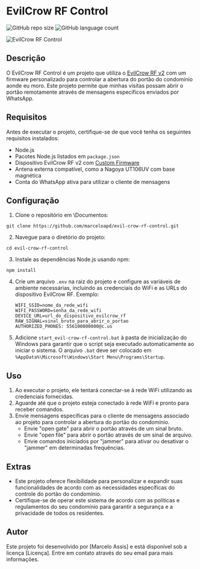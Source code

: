 # EvilCrow RF Control

![GitHub repo size](https://img.shields.io/github/repo-size/marceloapd/evil-crow-rf-control?style=for-the-badge)
![GitHub language count](https://img.shields.io/github/languages/count/marceloapd/evil-crow-rf-control?style=for-the-badge)

![EvilCrow RF Control](https://img.wattpad.com/d47da3ae0c5f93fa9293a4aa5d908d8027dc86fd/68747470733a2f2f73332e616d617a6f6e6177732e636f6d2f776174747061642d6d656469612d736572766963652f53746f7279496d6167652f6f583859356e58354763706949513d3d2d3832353732323434332e313565386231323865646463613464353238323339323033353739342e676966)

## Descrição

O EvilCrow RF Control é um projeto que utiliza o [EvilCrow RF v2](https://github.com/h-RAT/EvilCrowRF_Custom_Firmware_CC1101_FlipperZero) com um firmware personalizado para controlar a abertura do portão do condomínio aonde eu moro. Este projeto permite que minhas visitas possam abrir o portão remotamente através de mensagens específicos enviados por WhatsApp.

## Requisitos

Antes de executar o projeto, certifique-se de que você tenha os seguintes requisitos instalados:

- Node.js
- Pacotes Node.js listados em `package.json`
- Dispositivo EvilCrow RF v2 com [Custom Firmware](https://github.com/h-RAT/EvilCrowRF_Custom_Firmware_CC1101_FlipperZero)
- Antena externa compatível, como a Nagoya UT106UV com base magnética
- Conta do WhatsApp ativa para utilizar o cliente de mensagens

## Configuração

1. Clone o repositório em \Documentos:

```
git clone https://github.com/marceloapd/evil-crow-rf-control.git
```

2. Navegue para o diretório do projeto:

```
cd evil-crow-rf-control
```

3. Instale as dependências Node.js usando npm:

```
npm install
```

4. Crie um arquivo `.env` na raiz do projeto e configure as variáveis de ambiente necessárias, incluindo as credenciais do WiFi e as URLs do dispositivo EvilCrow RF. Exemplo:

    ```
    WIFI_SSID=nome_da_rede_wifi
    WIFI_PASSWORD=senha_da_rede_wifi
    DEVICE_URL=url_do_dispositivo_evilcrow_rf
    RAW_SIGNAL=sinal_bruto_para_abrir_o_portao
    AUTHORIZED_PHONES: 556100000000@c.us
    ```

5. Adicione `start_evil-crow-rf-control.bat` à pasta de inicialização do Windows para garantir que o script seja executado automaticamente ao iniciar o sistema. O arquivo `.bat` deve ser colocado em `%AppData%\Microsoft\Windows\Start Menu\Programs\Startup`.

## Uso

1. Ao executar o projeto, ele tentará conectar-se à rede WiFi utilizando as credenciais fornecidas.
2. Aguarde até que o projeto esteja conectado à rede WiFi e pronto para receber comandos.
3. Envie mensagens específicas para o cliente de mensagens associado ao projeto para controlar a abertura do portão do condomínio.
    - Envie "open gate" para abrir o portão através de um sinal bruto.
    - Envie "open file" para abrir o portão através de um sinal de arquivo.
    - Envie comandos iniciados por "jammer" para ativar ou desativar o "jammer" em determinadas frequências.

## Extras

- Este projeto oferece flexibilidade para personalizar e expandir suas funcionalidades de acordo com as necessidades específicas do controle do portão do condomínio.
- Certifique-se de operar este sistema de acordo com as políticas e regulamentos do seu condomínio para garantir a segurança e a privacidade de todos os residentes.

## Autor

Este projeto foi desenvolvido por [Marcelo Assis] e está disponível sob a licença [Licença]. Entre em contato através do seu email para mais informações.
